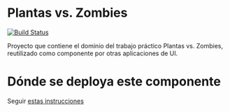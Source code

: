 # Plantas vs. Zombies

[![Build Status](https://travis-ci.org/uqbar-project/eg-plants-vs-zombies-domain-xtend.svg?branch=master)](https://travis-ci.org/uqbar-project/eg-plants-vs-zombies-domain-xtend)

Proyecto que contiene el dominio del trabajo práctico Plantas vs. Zombies, reutilizado como componente por otras aplicaciones de UI.

# Dónde se deploya este componente

Seguir [estas instrucciones](http://wiki.uqbar.org/wiki/articles/deploys-componentes-de-dominio-uqbar)

